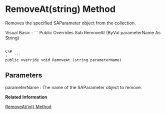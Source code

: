 <!-- loio3c1d31c16c5f101489a5f733b2edd421 -->

# RemoveAt\(string\) Method

Removes the specified SAParameter object from the collection.



Visual Basic
:   ```
Public Overrides Sub RemoveAt (ByVal parameterName As String)
```

C\#
:   ```
public override void RemoveAt (string parameterName)
```



## Parameters

parameterName
:   The name of the SAParameter object to remove.

**Related Information**  


[RemoveAt\(int\) Method](removeat-int-method-3c1d29e.md "Removes the specified SAParameter object from the collection.")

